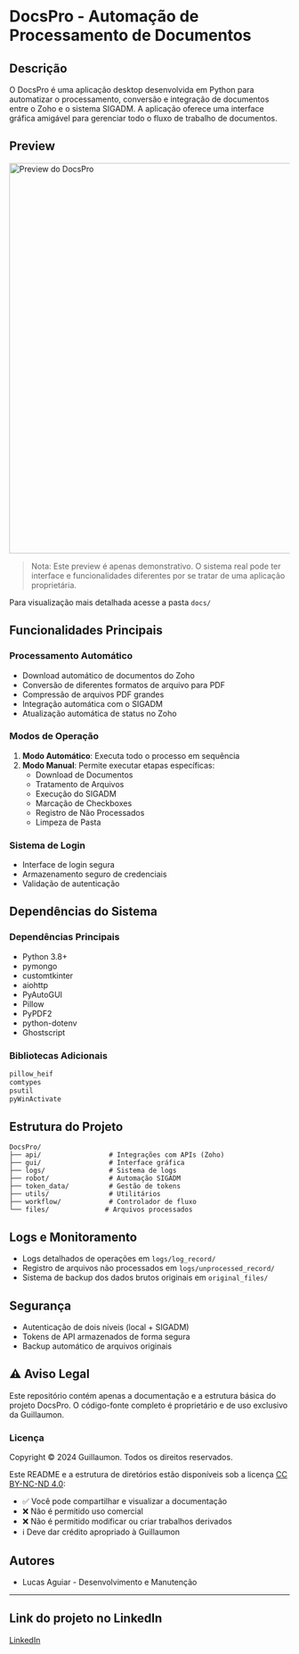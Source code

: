# DocsPro - Automação de Processamento de Documentos

## Descrição
O DocsPro é uma aplicação desktop desenvolvida em Python para automatizar o processamento, conversão e integração de documentos entre o Zoho e o sistema SIGADM. A aplicação oferece uma interface gráfica amigável para gerenciar todo o fluxo de trabalho de documentos.

## Preview
<img src="docs/Preview DocsPro.gif" alt="Preview do DocsPro" width="700"/>

> Nota: Este preview é apenas demonstrativo. O sistema real pode ter interface e funcionalidades diferentes por se tratar de uma aplicação proprietária.

Para visualização mais detalhada acesse a pasta `docs/`

## Funcionalidades Principais

### Processamento Automático
- Download automático de documentos do Zoho
- Conversão de diferentes formatos de arquivo para PDF
- Compressão de arquivos PDF grandes
- Integração automática com o SIGADM
- Atualização automática de status no Zoho

### Modos de Operação
1. **Modo Automático**: Executa todo o processo em sequência
2. **Modo Manual**: Permite executar etapas específicas:
   - Download de Documentos
   - Tratamento de Arquivos
   - Execução do SIGADM
   - Marcação de Checkboxes
   - Registro de Não Processados
   - Limpeza de Pasta

### Sistema de Login
- Interface de login segura
- Armazenamento seguro de credenciais
- Validação de autenticação

## Dependências do Sistema

### Dependências Principais
- Python 3.8+
- pymongo
- customtkinter
- aiohttp
- PyAutoGUI
- Pillow
- PyPDF2
- python-dotenv
- Ghostscript

### Bibliotecas Adicionais
```txt
pillow_heif
comtypes
psutil
pyWinActivate
```

## Estrutura do Projeto
```
DocsPro/
├── api/                 # Integrações com APIs (Zoho)
├── gui/                 # Interface gráfica
├── logs/                # Sistema de logs
├── robot/               # Automação SIGADM
├── token_data/          # Gestão de tokens
├── utils/               # Utilitários
├── workflow/            # Controlador de fluxo
└── files/              # Arquivos processados
```

## Logs e Monitoramento
- Logs detalhados de operações em `logs/log_record/`
- Registro de arquivos não processados em `logs/unprocessed_record/`
- Sistema de backup dos dados brutos originais em `original_files/`

## Segurança
- Autenticação de dois níveis (local + SIGADM)
- Tokens de API armazenados de forma segura
- Backup automático de arquivos originais

## ⚠️ Aviso Legal
Este repositório contém apenas a documentação e a estrutura básica do projeto DocsPro. O código-fonte completo é proprietário e de uso exclusivo da Guillaumon.

### Licença
Copyright © 2024 Guillaumon. Todos os direitos reservados.

Este README e a estrutura de diretórios estão disponíveis sob a licença [CC BY-NC-ND 4.0](https://creativecommons.org/licenses/by-nc-nd/4.0/):
- ✅ Você pode compartilhar e visualizar a documentação
- ❌ Não é permitido uso comercial
- ❌ Não é permitido modificar ou criar trabalhos derivados
- ℹ️ Deve dar crédito apropriado à Guillaumon

## Autores
- Lucas Aguiar - Desenvolvimento e Manutenção

---

## Link do projeto no LinkedIn
[LinkedIn](https://www.linkedin.com/in/lucas-aguiar23/details/projects/?profileUrn=urn%3Ali%3Afsd_profile%3AACoAAEIo8xABELqUxjHzjlItN9fPqHt8TRRpx8o)